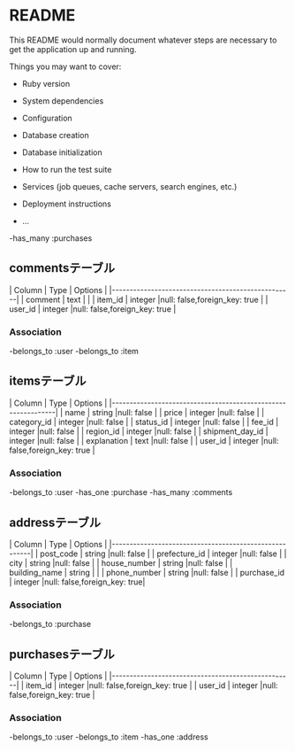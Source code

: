 # README

This README would normally document whatever steps are necessary to get the
application up and running.

Things you may want to cover:

* Ruby version

* System dependencies

* Configuration

* Database creation

* Database initialization

* How to run the test suite

* Services (job queues, cache servers, search engines, etc.)

* Deployment instructions

* ...


-has_many :purchases

## commentsテーブル
| Column   | Type    | Options                      |
|---------------------------------------------------|
| comment  | text    |                              |
| item_id  | integer |null: false,foreign_key: true |
| user_id  | integer |null: false,foreign_key: true |

### Association
-belongs_to :user
-belongs_to :item

## itemsテーブル
| Column          | Type        | Options                      |
|--------------------------------------------------------------|
| name            | string      |null: false                   |
| price           | integer     |null: false                   |
| category_id     | integer     |null: false                   |
| status_id       | integer     |null: false                   |
| fee_id          | integer     |null: false                   |
| region_id       | integer     |null: false                   |
| shipment_day_id | integer     |null: false                   |
| explanation     | text        |null: false                   |
| user_id         | integer     |null: false,foreign_key: true |

### Association
-belongs_to :user
-has_one :purchase
-has_many :comments


## addressテーブル
| Column        | Type    | Options                     |
|-------------------------------------------------------|
| post_code     | string  |null: false                  |
| prefecture_id | integer |null: false                  |
| city          | string  |null: false                  |
| house_number  | string  |null: false                  |
| building_name | string  |                             |
| phone_number  | string  |null: false                  |
| purchase_id   | integer |null: false,foreign_key: true|

### Association
-belongs_to :purchase

## purchasesテーブル
| Column   | Type    | Options                      |
|---------------------------------------------------|
| item_id  | integer |null: false,foreign_key: true |
| user_id  | integer |null: false,foreign_key: true |

### Association
-belongs_to :user
-belongs_to :item
-has_one :address
